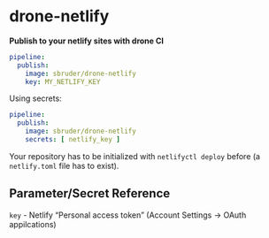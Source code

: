 drone-netlify
=============

**Publish to your netlify sites with drone CI**

```yml
pipeline:
  publish:
    image: sbruder/drone-netlify
    key: MY_NETLIFY_KEY
```

Using secrets:


```yml
pipeline:
  publish:
    image: sbruder/drone-netlify
    secrets: [ netlify_key ]
```

Your repository has to be initialized with `netlifyctl deploy` before (a
`netlify.toml` file has to exist).

## Parameter/Secret Reference

`key` - Netlify “Personal access token” (Account Settings → OAuth appilcations)
